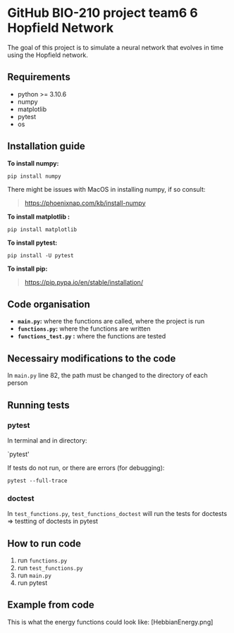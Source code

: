 # GitHub BIO-210 project team6 6 Hopfield Network
The goal of this project is to simulate a neural network that evolves in time using the Hopfield network.
## Requirements
- python >= 3.10.6
- numpy
- matplotlib
- pytest
- os
## Installation guide
**To install numpy:**

`pip install numpy`

There might be issues with MacOS in installing numpy, if so consult: 
>https://phoenixnap.com/kb/install-numpy

**To install matplotlib :**

`pip install matplotlib`

**To install pytest:**

`pip install -U pytest`

**To install pip:**

>https://pip.pypa.io/en/stable/installation/

## Code organisation
- **`main.py`:** where the functions are called, where the project is run
- **`functions.py`:** where the functions are written
- **`functions_test.py` :** where the functions are tested
## Necessairy modifications to the code
In `main.py` line 82, the path must be changed to the directory of each person
## Running tests
### pytest
In terminal and in directory:

`pytest'

If tests do not run, or there are errors (for debugging):

`pytest --full-trace`
### doctest
In `test_functions.py`, `test_functions_doctest` will run the tests for doctests => testting of doctests in pytest
## How to run code
1. run `functions.py`
2. run `test_functions.py`
3. run `main.py`
4. run pytest
## Example from code
This is what the energy functions could look like:
[HebbianEnergy.png]



